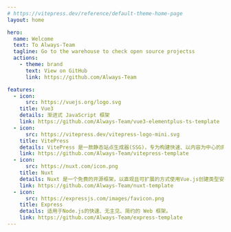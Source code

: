 ```yaml
---
# https://vitepress.dev/reference/default-theme-home-page
layout: home

hero:
  name: Welcome 
  text: To Always-Team
  tagline: Go to the warehouse to check open source projectss
  actions:
    - theme: brand
      text: View on GitHub
      link: https://github.com/Always-Team

features:
  - icon: 
      src: https://vuejs.org/logo.svg
    title: Vue3
    details: 渐进式 JavaScript 框架
    link: https://github.com/Always-Team/vue3-elementplus-ts-template
  - icon: 
      src: https://vitepress.dev/vitepress-logo-mini.svg
    title: VitePress
    details: VitePress 是一款静态站点生成器(SSG)，专为构建快速、以内容为中心的网站而设计。
    link: https://github.com/Always-Team/vitepress-template
  - icon: 
      src: https://nuxt.com/icon.png
    title: Nuxt
    details: Nuxt 是一个免费的开源框架，以直观且可扩展的方式使用Vue.js创建类型安全、高性能和生产级的全栈 Web 应用程序和网站。
    link: https://github.com/Always-Team/nuxt-template
  - icon: 
      src: https://expressjs.com/images/favicon.png
    title: Express
    details: 适用于Node.js的快速、无主见、简约的 Web 框架。
    link: https://github.com/Always-Team/express-template
---
```


